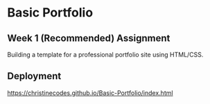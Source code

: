 # Basic Portfolio

## Week 1 (Recommended) Assignment 

Building a template for a professional portfolio site using HTML/CSS. 

## Deployment
https://christinecodes.github.io/Basic-Portfolio/index.html

